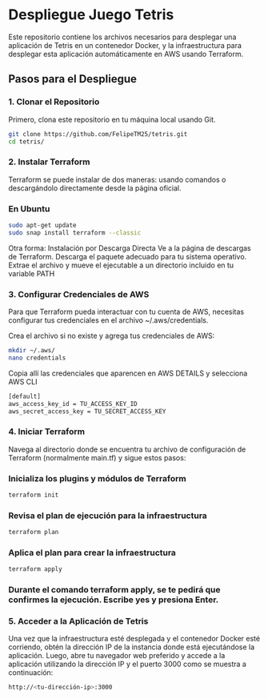 # Despliegue Juego Tetris

Este repositorio contiene los archivos necesarios para desplegar una aplicación de Tetris en un contenedor Docker, y la infraestructura para desplegar esta aplicación automáticamente en AWS usando Terraform.


## Pasos para el Despliegue

### 1. Clonar el Repositorio

Primero, clona este repositorio en tu máquina local usando Git.

```bash
git clone https://github.com/FelipeTM25/tetris.git
cd tetris/
```
### 2. Instalar Terraform
Terraform se puede instalar de dos maneras: usando comandos o descargándolo directamente desde la página oficial.

### En Ubuntu
```bash
sudo apt-get update
sudo snap install terraform --classic
```
Otra forma:
Instalación por Descarga Directa
Ve a la página de descargas de Terraform.
Descarga el paquete adecuado para tu sistema operativo.
Extrae el archivo y mueve el ejecutable a un directorio incluido en tu variable PATH

### 3. Configurar Credenciales de AWS
Para que Terraform pueda interactuar con tu cuenta de AWS, necesitas configurar tus credenciales en el archivo ~/.aws/credentials.

Crea el archivo si no existe y agrega tus credenciales de AWS:
```bash
mkdir ~/.aws/
nano credentials
```
Copia allí las credenciales que aparencen en AWS DETAILS y selecciona AWS CLI
```bash
[default]
aws_access_key_id = TU_ACCESS_KEY_ID
aws_secret_access_key = TU_SECRET_ACCESS_KEY
```
### 4. Iniciar Terraform
Navega al directorio donde se encuentra tu archivo de configuración de Terraform (normalmente main.tf) y sigue estos pasos:


### Inicializa los plugins y módulos de Terraform
```bash
terraform init
```
### Revisa el plan de ejecución para la infraestructura
```bash
terraform plan
```
### Aplica el plan para crear la infraestructura
```bash
terraform apply
```
### Durante el comando terraform apply, se te pedirá que confirmes la ejecución. Escribe yes y presiona Enter.

### 5. Acceder a la Aplicación de Tetris
Una vez que la infraestructura esté desplegada y el contenedor Docker esté corriendo, obtén la dirección IP de la instancia donde está ejecutándose la aplicación. 
Luego, abre tu navegador web preferido y accede a la aplicación utilizando la dirección IP y el puerto 3000 como se muestra a continuación:
```bash
http://<tu-dirección-ip>:3000
```
